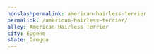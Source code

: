 ```yaml
---
﻿nonslashpermalink: american-hairless-terrier
permalink: /american-hairless-terrier/
alley: American Hairless Terrier
city: Eugene
state: Oregon
---
```

